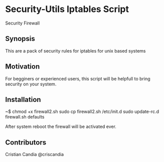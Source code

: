 # Security-Utils Iptables Script
Security Firewall 

## Synopsis

This are a pack of security rules for iptables for unix based systems 

## Motivation

For begginers or experienced users, this script will be helpfull to bring security on your system.

## Installation

~$ chmod +x firewall2.sh
sudo cp firewall2.sh /etc/init.d
sudo update-rc.d firewall.sh defaults 

After system reboot the firewall will be activated ever.

## Contributors

Cristian Candia @criscandia
